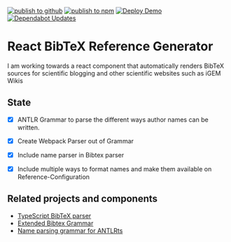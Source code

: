 [![publish to github](https://github.com/liliana-sanfilippo/react-bibtex-reference-generator/actions/workflows/publish.yml/badge.svg)](https://github.com/liliana-sanfilippo/react-bibtex-reference-generator/actions/workflows/publish.yml)
[![publish to npm](https://github.com/liliana-sanfilippo/react-bibtex-reference-generator/actions/workflows/publish-npm.yml/badge.svg)](https://github.com/liliana-sanfilippo/react-bibtex-reference-generator/actions/workflows/publish-npm.yml)
[![Deploy Demo](https://github.com/liliana-sanfilippo/react-bibtex-reference-generator/actions/workflows/demo.yml/badge.svg)](https://github.com/liliana-sanfilippo/react-bibtex-reference-generator/actions/workflows/demo.yml)
[![Dependabot Updates](https://github.com/liliana-sanfilippo/react-bibtex-reference-generator/actions/workflows/dependabot/dependabot-updates/badge.svg)](https://github.com/liliana-sanfilippo/react-bibtex-reference-generator/actions/workflows/dependabot/dependabot-updates)
# React BibTeX Reference Generator
I am working towards a react component that automatically renders BibTeX sources for scientific blogging and other scientific websites such as iGEM Wikis

## State

- [X] ANTLR Grammar to parse the different ways author names can be written.
- [X] Create Webpack Parser out of Grammar 
- [x] Include name parser in Bibtex parser
- [x] Include multiple ways to format names and make them available on Reference-Configuration


## Related projects and components

- [TypeScript BibTeX parser](https://github.com/liliana-sanfilippo/bibtex-ts-parser)
- [Extended Bibtex Grammar](https://github.com/liliana-sanfilippo/Extended-BibTeX-Grammar)
- [Name parsing grammar for ANTLRts](https://github.com/liliana-sanfilippo/author-name-parser)
